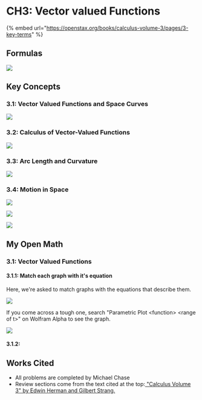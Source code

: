 # CH3: Vector valued Functions

{% embed url="https://openstax.org/books/calculus-volume-3/pages/3-key-terms" %}

## Formulas

![](<../../.gitbook/assets/image (503).png>)

## Key Concepts

### 3.1: Vector Valued Functions and Space Curves

![](<../../.gitbook/assets/image (505).png>)

### 3.2: Calculus of Vector-Valued Functions

![](<../../.gitbook/assets/image (507).png>)

### 3.3: Arc Length and Curvature

![](<../../.gitbook/assets/image (509).png>)

### 3.4: Motion in Space

![](<../../.gitbook/assets/image (510).png>)



![](<../../.gitbook/assets/MAT 2290 Scrap (1).jpg>)

![](<../../.gitbook/assets/image (503).png>)

## My Open Math

### 3.1: Vector Valued Functions

#### 3.1.1: Match each graph with it's equation

Here, we're asked to match graphs with the equations that describe them.

![](<../../.gitbook/assets/image (511).png>)

If you come across a tough one, search "Parametric Plot \<function> \<range of t>" on Wolfram Alpha to see the graph.

![](<../../.gitbook/assets/image (513).png>)

#### 3.1.2:&#x20;

## Works Cited

* All problems are completed by Michael Chase
* Review sections come from the text cited at the top:[ "Calculus Volume 3" by Edwin Herman and Gilbert Strang. ](https://openstax.org/details/books/calculus-volume-3)
